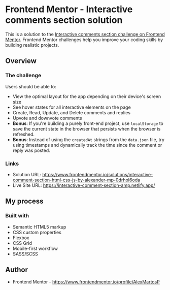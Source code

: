 # Frontend Mentor - Interactive comments section solution

This is a solution to the [Interactive comments section challenge on Frontend Mentor](https://www.frontendmentor.io/challenges/interactive-comments-section-iG1RugEG9). Frontend Mentor challenges help you improve your coding skills by building realistic projects. 

## Overview

### The challenge

Users should be able to:

- View the optimal layout for the app depending on their device's screen size
- See hover states for all interactive elements on the page
- Create, Read, Update, and Delete comments and replies
- Upvote and downvote comments
- **Bonus**: If you're building a purely front-end project, use `localStorage` to save the current state in the browser that persists when the browser is refreshed.
- **Bonus**: Instead of using the `createdAt` strings from the `data.json` file, try using timestamps and dynamically track the time since the comment or reply was posted.

### Links

- Solution URL: https://www.frontendmentor.io/solutions/interactive-comment-section-html-css-js-by-alexander-mp-0drhoI6oda
- Live Site URL: https://interactive-comment-section-amp.netlify.app/

## My process

### Built with

- Semantic HTML5 markup
- CSS custom properties
- Flexbox
- CSS Grid
- Mobile-first workflow
- SASS/SCSS

## Author

- Frontend Mentor - https://www.frontendmentor.io/profile/AlexMartosP
